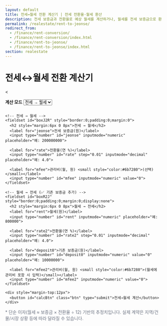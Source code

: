 ```yaml
---
layout: default
title: 전세↔월세 전환 계산기 | 전세 전환율·월세 환산
description: 전세 보증금과 전환율로 예상 월세를 계산하거나, 월세를 전세 보증금으로 환산합니다. 관리비 포함/제외 옵션 제공.
permalink: /realestate/rent-to-jeonse/
redirect_from:
  - /finance/rent-conversion/
  - /finance/rent-conversion/index.html
  - /finance/rent-to-jeonse/
  - /finance/rent-to-jeonse/index.html
section: realestate
---
```


<h1>전세↔월세 전환 계산기</h1>

<<!-- ✅ 단일 박스 + 모드 선택 -->
<div class="card" style="max-width:820px;margin:0 auto;">
  <form onsubmit="event.preventDefault(); calcRentConv();" aria-label="전세·월세 전환 계산">
    <label for="mode"><strong>계산 모드</strong></label>
    <select id="mode" onchange="syncMode()" style="margin-bottom:10px">
      <option value="J2R">전세 → 월세</option>
      <option value="R2J">월세 → 전세</option>
    </select>

    <!-- 전세 → 월세 -->
    <fieldset id="boxJ2R" style="border:0;padding:0;margin:0">
      <h2 style="margin:6px 0 8px">전세 → 월세</h2>
      <label for="jeonse">전세 보증금(원)</label>
      <input type="number" id="jeonse" inputmode="numeric" placeholder="예: 200000000">

      <label for="rate">전환율(연 %)</label>
      <input type="number" id="rate" step="0.01" inputmode="decimal" placeholder="예: 4.0">

      <label for="mfee">관리비(월, 원) <small style="color:#6b7280">(선택)</small></label>
      <input type="number" id="mfee" inputmode="numeric" value="0">
    </fieldset>

    <!-- 월세 → 전세 (✅ 기존 보증금 추가) -->
    <fieldset id="boxR2J" style="border:0;padding:0;margin:0;display:none">
      <h2 style="margin:6px 0 8px">월세 → 전세</h2>
      <label for="rent">월세(원)</label>
      <input type="number" id="rent" inputmode="numeric" placeholder="예: 800000">

      <label for="rate2">전환율(연 %)</label>
      <input type="number" id="rate2" step="0.01" inputmode="decimal" placeholder="예: 4.0">

      <label for="deposit0">기존 보증금(원)</label>
      <input type="number" id="deposit0" inputmode="numeric" value="0" placeholder="예: 10000000">

      <label for="mfee2">관리비(월, 원) <small style="color:#6b7280">(월세에 관리비 포함 시 입력)</small></label>
      <input type="number" id="mfee2" inputmode="numeric" value="0">
    </fieldset>

    <div style="margin-top:12px">
      <button id="calcBtn" class="btn" type="submit">전세→월세 계산</button>
    </div>
  </form>

  <!-- 결과 -->
  <div id="result" class="result-box" style="margin-top:12px;"></div>

  <!-- ✅ 결과 아래 팁: 모바일 전용 -->
  <div class="promo-mobile" style="margin-top:10px">
    {% include promo-tip-rotate.html %}
  </div>

  <p style="font-size:14px;color:#6b7280;margin-top:10px">
    * 단순 이자(월세 ≈ 보증금 × 전환율 ÷ 12) 기반의 추정치입니다. 실제 계약은 지역/건물/시장 상황 등에 따라 달라질 수 있습니다.
  </p>
</div>

<style>
/* 결과 아래 팁: 데스크톱 숨김, 모바일 표시 */
@media (min-width: 861px){ .promo-mobile{ display:none; } }
@media (max-width: 860px){ .promo-mobile{ display:block; } }
</style>

<script>
function formatKRW(n){ return (isFinite(n)?Math.round(n):0).toLocaleString('ko-KR'); }
function nv(id){ const el=document.getElementById(id); return el ? (+el.value||0) : 0; }

function syncMode(){
  const mode = document.getElementById('mode').value;
  const j2r  = document.getElementById('boxJ2R');
  const r2j  = document.getElementById('boxR2J');
  const btn  = document.getElementById('calcBtn');
  if(mode === 'J2R'){ j2r.style.display=''; r2j.style.display='none'; btn.textContent='전세→월세 계산'; }
  else{ j2r.style.display='none'; r2j.style.display=''; btn.textContent='월세→전세 계산'; }
}

function calcRentConv(){
  const mode = document.getElementById('mode').value;
  const res  = document.getElementById('result');

  if(mode === 'J2R'){
    const J=nv('jeonse'), r=nv('rate')/100, fee=Math.max(0,nv('mfee'));
    const core = (J>0 && r>0) ? (J*r/12) : 0;
    const monthly = core + fee;
    res.innerHTML = `
      <div><strong>전세 → 월세</strong> : <b>${formatKRW(monthly)}</b> 원/월
        ${fee>0?` <span style="color:#6b7280">(관리비 포함)</span>`:''}
        <span style="color:#6b7280">· 순수 전환액 ${formatKRW(core)}원/월</span>
      </div>`;
  }else{
    const R=nv('rent'), r2=nv('rate2')/100, base=nv('deposit0'), fee2=Math.max(0,nv('mfee2'));
    const net = Math.max(0, R - fee2);             // 월세에서 관리비 제외
    const extra = (r2>0) ? (net / r2 * 12) : 0;    // 월세 환산 보증금
    const deposit = base + extra;                   // ✅ 기존 보증금 + 환산분
    res.innerHTML = `
      <div><strong>월세 → 전세</strong> : 등가 보증금 <b>${formatKRW(deposit)}</b> 원
        ${base>0?` <span style="color:#6b7280">(기존 보증금 ${formatKRW(base)}원 포함)</span>`:''}
        ${fee2>0?` <span style="color:#6b7280">(월세에서 관리비 ${formatKRW(fee2)}원 제외)</span>`:''}
      </div>`;
  }
  res.classList.add('show');
}
syncMode();
</script>


